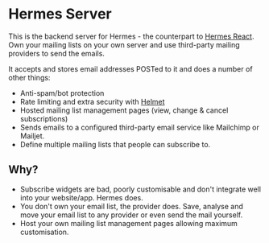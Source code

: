 # Hermes Server

This is the backend server for Hermes - the counterpart to [Hermes React](https://github.com/sam-gl/hermes-react). Own your mailing lists on your own server and use third-party mailing providers to send the emails.

It accepts and stores email addresses POSTed to it and does a number of other things:

- Anti-spam/bot protection
- Rate limiting and extra security with [Helmet](https://github.com/helmetjs/helmet)
- Hosted mailing list management pages (view, change & cancel subscriptions)
- Sends emails to a configured third-party email service like Mailchimp or Mailjet.
- Define multiple mailing lists that people can subscribe to.

## Why?

- Subscribe widgets are bad, poorly customisable and don't integrate well into your website/app. Hermes does.
- You don't own your email list, the provider does. Save, analyse and move your email list to any provider or even send the mail yourself.
- Host your own mailing list management pages allowing maximum customisation.
